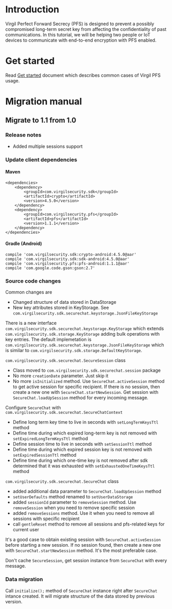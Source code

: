 # Introduction

Virgil Perfect Forward Secrecy (PFS) is designed to prevent a possibly compromised long-term secret key from affecting the confidentiality of past communications. In this tutorial, we will be helping two people or IoT devices to communicate with end-to-end encryption with PFS enabled.

# Get started

Read [Get started](https://developer.virgilsecurity.com/docs/java/get-started/perfect-forward-secrecy) document which describes common cases of Virgil PFS usage.

# Migration manual

## Migrate to 1.1 from 1.0

### Release notes

- Added multiple sessions support

### Update client dependencies

#### Maven

```
<dependencies>
    <dependency>
        <groupId>com.virgilsecurity.sdk</groupId>
        <artifactId>crypto</artifactId>
        <version>4.5.0</version>
    </dependency>
    <dependency>
        <groupId>com.virgilsecurity.pfs</groupId>
        <artifactId>pfs</artifactId>
        <version>1.1.1</version>
    </dependency>
</dependencies>
```

#### Gradle (Android)

```
compile 'com.virgilsecurity.sdk:crypto-android:4.5.0@aar'
compile 'com.virgilsecurity.sdk:sdk-android:4.5.0@aar'
compile 'com.virgilsecurity.pfs:pfs-android:1.1.1@aar'
compile 'com.google.code.gson:gson:2.7'
````

### Source code changes

Common changes are
- Changed structure of data stored in DataStorage
- New key attributes stored in KeyStorage. See `com.virgilsecurity.sdk.securechat.keystorage.JsonFileKeyStorage`

There is a new interface `com.virgilsecurity.sdk.securechat.keystorage.KeyStorage` which extends `com.virgilsecurity.sdk.storage.KeyStorage` adding bulk operations with key entries.
The default implemetation is `com.virgilsecurity.sdk.securechat.keystorage.JsonFileKeyStorage` which is similar to `com.virgilsecurity.sdk.storage.DefaultKeyStorage`.

`com.virgilsecurity.sdk.securechat.SecureSession` class
- Class moved to `com.virgilsecurity.sdk.securechat.session` package
- No more `creationDate` parameter. Just skip it
- No more `isInitialized` method. Use `SecureChat.activeSession` method to get active session for specific recipient. If there is no session, then create a new one with `SecureChat.startNewSession`. Get session with `SecureChat.loadUpSession` method for every incoming message.

Configure `SecureChat` with `com.virgilsecurity.sdk.securechat.SecureChatContext`
- Define long term key time to live in seconds with `setLongTermKeysTtl` method
- Define time during which expired long-term key is not removed with `setExpiredLongTermKeysTtl` method
- Define session time to live in seconds with `setSessionTtl` method
- Define time during which expired session key is not removed with `setExpiredSessionTtl` method
- Define time during which one-time key is not removed after sdk determined that it was exhausted with `setExhaustedOneTimeKeysTtl` method

`com.virgilsecurity.sdk.securechat.SecureChat` class
- added additional data parameter to `SecureChat.loadUpSession` method 
- `setUserDefaults` method renamed to `setUserDataStorage`
- added `sessionId` parameter to `removeSession` method. Use `removeSession` when you need to remove specific session
- added `removeSessions` method. Use it when you need to remove all sessions with specific recipient
- call `gentleReset` method to remove all sessions and pfs-related keys for current user

It's a good case to obtain existing session with `SecureChat.activeSession` before starting a new session. If no session found, then create a new one with `SecureChat.startNewSession` method. It's the most preferable case.

Don't cache `SecureSession`, get session instance from `SecureChat` with every message.


### Data migration

Call `initialize();` method of `SecureChat` instance right after `SecureChat` intance created. It will migrate structure of the data stored by previous version.
